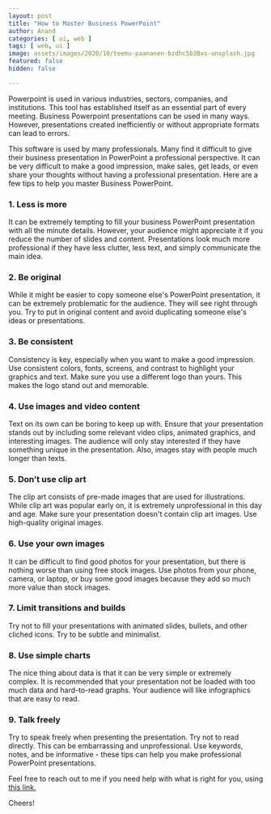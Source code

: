 ```yaml
---
layout: post
title: "How to Master Business PowerPoint"
author: Anand
categories: [ ui, web ]
tags: [ web, ui ]
image: assets/images/2020/10/teemu-paananen-bzdhc5b3Bxs-unsplash.jpg
featured: false
hidden: false

---
```




Powerpoint is used in various industries, sectors, companies, and institutions. This tool has established itself as an essential part of every meeting. Business Powerpoint presentations can be used in many ways. However, presentations created inefficiently or without appropriate formats can lead to errors.  

This software is used by many professionals. Many find it difficult to give their business presentation in PowerPoint a professional perspective. It can be very difficult to make a good impression, make sales, get leads, or even share your thoughts without having a professional presentation. Here are a few tips to help you master Business PowerPoint. 

### 1. Less is more

It can be extremely tempting to fill your business PowerPoint presentation with all the minute details.  However, your audience might appreciate it if you reduce the number of slides and content.  Presentations look much more professional if they have less clutter, less text, and simply communicate the main idea.  

### 2. Be original

While it might be easier to copy someone else's PowerPoint presentation, it can be extremely problematic for the audience. They will see right through you. Try to put in original content and avoid duplicating someone else's ideas or presentations. 
 
### 3. Be consistent

Consistency is key, especially when you want to make a good impression. Use consistent colors, fonts, screens, and contrast to highlight your graphics and text. Make sure you use a different logo than yours. This makes the logo stand out and memorable. 

### 4. Use images and video content

Text on its own can be boring to keep up with. Ensure that your presentation stands out by including some relevant video clips, animated graphics, and interesting images. The audience will only stay interested if they have something unique in the presentation. Also, images stay with people much longer than texts.

### 5. Don’t use clip art 

The clip art consists of pre-made images that are used for illustrations. While clip art was popular early on, it is extremely unprofessional in this day and age. Make sure your presentation doesn't contain clip art images. Use high-quality original images. 

### 6. Use your own images

It can be difficult to find good photos for your presentation, but there is nothing worse than using free stock images.  Use photos from your phone, camera, or laptop, or buy some good images because they add so much more value than stock images. 

### 7. Limit transitions and builds

Try not to fill your presentations with animated slides, bullets, and other cliched icons.  Try to be subtle and minimalist. 

### 8. Use simple charts

The nice thing about data is that it can be very simple or extremely complex.  It is recommended that your presentation not be loaded with too much data and hard-to-read graphs.  Your audience will like infographics that are easy to read. 

### 9. Talk freely

Try to speak freely when presenting the presentation.  Try not to read directly.  This can be embarrassing and unprofessional.  Use keywords, notes, and be informative - these tips can help you make professional PowerPoint presentations.


Feel free to reach out to me if you need help with what is right for you, using <a href="https://www.calendly.com/ahyconsulting/book" target="\_blank">this link.</a>

Cheers!





